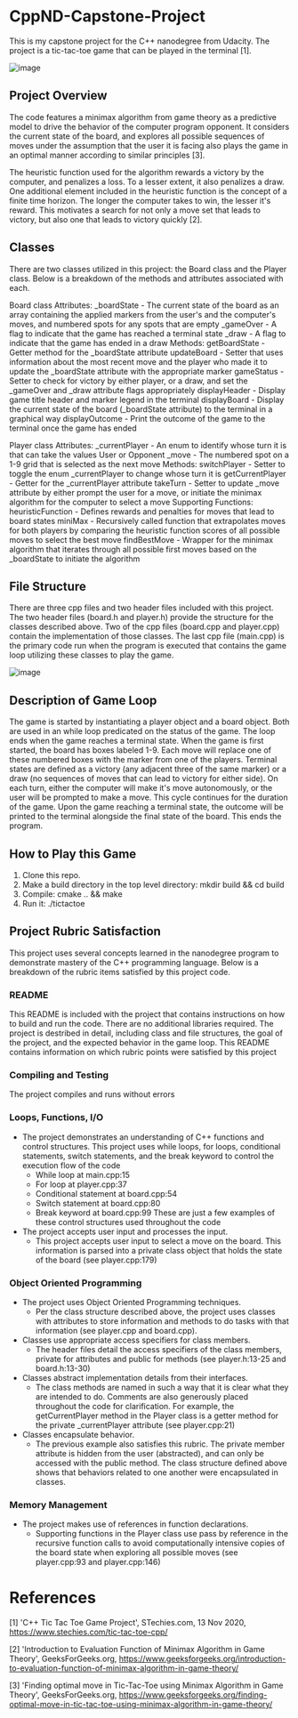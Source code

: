 # CppND-Capstone-Project
This is my capstone project for the C++ nanodegree from Udacity. The project is a tic-tac-toe game that can be played in the terminal [1].

![image](https://github.com/JCE98/CppND-Capstone-Project/assets/143748618/caba7f34-2508-454e-a4af-71a206c9f620)

## Project Overview
The code features a minimax algorithm from game theory as a predictive model to drive the behavior of the computer program opponent. It considers the current state of the board, and explores all possible sequences of moves under the assumption that the user it is facing also plays the game in an optimal manner according to similar principles [3].

The heuristic function used for the algorithm rewards a victory by the computer, and penalizes a loss. To a lesser extent, it also penalizes a draw. One additional element included in the heuristic function is the concept of a finite time horizon. The longer the computer takes to win, the lesser it's reward. This motivates a search for not only a move set that leads to victory, but also one that leads to victory quickly [2].

## Classes
There are two classes utilized in this project: the Board class and the Player class. Below is a breakdown of the methods and attributes associated with each.

Board class
  Attributes:
    _boardState  -  The current state of the board as an array containing the applied markers from the user's and the computer's moves, and numbered spots for any spots that are empty
    _gameOver    -  A flag to indicate that the game has reached a terminal state
    _draw        -  A flag to indicate that the game has ended in a draw
  Methods:
    getBoardState    -  Getter method for the _boardState attribute
    updateBoard      -  Setter that uses information about the most recent move and the player who made it to update the _boardState attribute with the appropriate marker
    gameStatus       -  Setter to check for victory by either player, or a draw, and set the _gameOver and _draw attribute flags appropriately
    displayHeader    -  Display game title header and marker legend in the terminal
    displayBoard     -  Display the current state of the board (_boardState attribute) to the terminal in a graphical way
    displayOutcome   -  Print the outcome of the game to the terminal once the game has ended

Player class
  Attributes:
    _currentPlayer    -  An enum to identify whose turn it is that can take the values User or Opponent
    _move             -  The numbered spot on a 1-9 grid that is selected as the next move
  Methods:
    switchPlayer      -  Setter to toggle the enum _currentPlayer to change whose turn it is
    getCurrentPlayer  -  Getter for the _currentPlayer attribute
    takeTurn          -  Setter to update _move attribute by either prompt the user for a move, or initiate the minimax algorithm for the computer to select a move
  Supporting Functions:
    heuristicFunction -  Defines rewards and penalties for moves that lead to board states
    miniMax           -  Recursively called function that extrapolates moves for both players by comparing the heuristic function scores of all possible moves to select the best move
    findBestMove      -  Wrapper for the minimax algorithm that iterates through all possible first moves based on the _boardState to initiate the algorithm

## File Structure
There are three cpp files and two header files included with this project. The two header files (board.h and player.h) provide the structure for the classes described above. Two of the cpp files (board.cpp and player.cpp) contain the implementation of those classes. The last cpp file (main.cpp) is the primary code run when the program is executed that contains the game loop utilizing these classes to play the game.

![image](https://github.com/JCE98/CppND-Capstone-Project/assets/143748618/3cef043b-fa96-498c-827b-cfada5252fa6)

## Description of Game Loop
The game is started by instantiating a player object and a board object. Both are used in an while loop predicated on the status of the game. The loop ends when the game reaches a terminal state. When the game is first started, the board has boxes labeled 1-9. Each move will replace one of these numbered boxes with the marker from one of the players. Terminal states are defined as a victory (any adjacent three of the same marker) or a draw (no sequences of moves that can lead to victory for either side). On each turn, either the computer will make it's move autonomously, or the user will be prompted to make a move. This cycle continues for the duration of the game. Upon the game reaching a terminal state, the outcome will be printed to the terminal alongside the final state of the board. This ends the program.

## How to Play this Game
1. Clone this repo.
2. Make a build directory in the top level directory: mkdir build && cd build
3. Compile: cmake .. && make
4. Run it: ./tictactoe

## Project Rubric Satisfaction
This project uses several concepts learned in the nanodegree program to demonstrate mastery of the C++ programming language. Below is a breakdown of the rubric items satisfied by this project code.

### README
This README is included with the project that contains instructions on how to build and run the code. There are no additional libraries required.
The project is destribed in detail, including class and file structures, the goal of the project, and the expected behavior in the game loop.
This README contains information on which rubric points were satisfied by this project

### Compiling and Testing
The project compiles and runs without errors

### Loops, Functions, I/O
* The project demonstrates an understanding of C++ functions and control structures.
  This project uses while loops, for loops, conditional statements, switch statements, and the break keyword to control the execution flow of the code
    * While loop at main.cpp:15
    * For loop at player.cpp:37
    * Conditional statement at board.cpp:54
    * Switch statement at board.cpp:80
    * Break keyword at board.cpp:99
  These are just a few examples of these control structures used throughout the code
* The project accepts user input and processes the input.
    * This project accepts user input to select a move on the board. This information is parsed into a private class object that holds the state of the board (see player.cpp:179)
  
### Object Oriented Programming
* The project uses Object Oriented Programming techniques.
    * Per the class structure described above, the project uses classes with attributes to store information and methods to do tasks with that information (see player.cpp and board.cpp).
* Classes use appropriate access specifiers for class members.
    * The header files detail the access specifiers of the class members, private for attributes and public for methods (see player.h:13-25 and board.h:13-30)
* Classes abstract implementation details from their interfaces.
    * The class methods are named in such a way that it is clear what they are intended to do. Comments are also generously placed throughout the code for clarification. For example, the getCurrentPlayer method in the Player class is a getter method for the private _currentPlayer attribute (see player.cpp:21)
* Classes encapsulate behavior.
    * The previous example also satisfies this rubric. The private member attribute is hidden from the user (abstracted), and can only be accessed with the public method. The class structure defined above shows that behaviors related to one another were encapsulated in classes.

### Memory Management
* The project makes use of references in function declarations.
    * Supporting functions in the Player class use pass by reference in the recursive function calls to avoid computationally intensive copies of the board state when exploring all possible moves (see player.cpp:93 and player.cpp:146)

# References
[1] 'C++ Tic Tac Toe Game Project', STechies.com, 13 Nov 2020, https://www.stechies.com/tic-tac-toe-cpp/

[2] 'Introduction to Evaluation Function of Minimax Algorithm in Game Theory', GeeksForGeeks.org,
https://www.geeksforgeeks.org/introduction-to-evaluation-function-of-minimax-algorithm-in-game-theory/

[3] 'Finding optimal move in Tic-Tac-Toe using Minimax Algorithm in Game Theory', GeeksForGeeks.org,
https://www.geeksforgeeks.org/finding-optimal-move-in-tic-tac-toe-using-minimax-algorithm-in-game-theory/